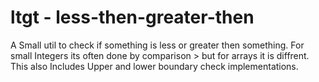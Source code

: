 # ltgt - less-then-greater-then
A Small util to check if something is less or greater then something. 
For small Integers its often done by comparison > but for arrays 
it is diffrent. This also Includes Upper and lower boundary check implementations.

